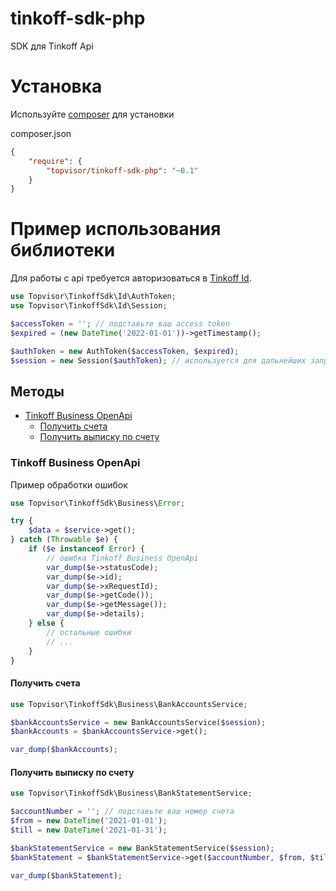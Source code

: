 # tinkoff-sdk-php

SDK для Tinkoff Api

# Установка

Используйте [composer](https://getcomposer.org/) для установки

composer.json
```json
{
    "require": {
        "topvisor/tinkoff-sdk-php": "~0.1"
    }
}
```

# Пример использования библиотеки

Для работы с api требуется авторизоваться в [Tinkoff Id](https://business.tinkoff.ru/openapi/docs#section/Avtorizaciya-v-Tinkoff-Id).

```php
use Topvisor\TinkoffSdk\Id\AuthToken;
use Topvisor\TinkoffSdk\Id\Session;

$accessToken = ''; // подставьте ваш access token
$expired = (new DateTime('2022-01-01'))->getTimestamp();

$authToken = new AuthToken($accessToken, $expired);
$session = new Session($authToken); // используется для дальнейших запросов к api
```

## Методы

* [Tinkoff Business OpenApi](#tinkoff-business-openapi)
    * [Получить счета](#получить-счета)
    * [Получить выписку по счету](#получить-выписку-по-счету)

### Tinkoff Business OpenApi

Пример обработки ошибок

```php
use Topvisor\TinkoffSdk\Business\Error;

try {
	$data = $service->get();
} catch (Throwable $e) {
    if ($e instanceof Error) {
        // ошибка Tinkoff Business OpenApi
        var_dump($e->statusCode);
        var_dump($e->id);
        var_dump($e->xRequestId);
        var_dump($e->getCode());
        var_dump($e->getMessage());
        var_dump($e->details);
    } else {
        // остальные ошибки
        // ...
    }
} 
```

#### Получить счета

```php
use Topvisor\TinkoffSdk\Business\BankAccountsService;

$bankAccountsService = new BankAccountsService($session);
$bankAccounts = $bankAccountsService->get();

var_dump($bankAccounts);
```

#### Получить выписку по счету

```php
use Topvisor\TinkoffSdk\Business\BankStatementService;

$accountNumber = ''; // подставьте ваш номер счета
$from = new DateTime('2021-01-01');
$till = new DateTime('2021-01-31');

$bankStatementService = new BankStatementService($session);
$bankStatement = $bankStatementService->get($accountNumber, $from, $till);

var_dump($bankStatement);
```
